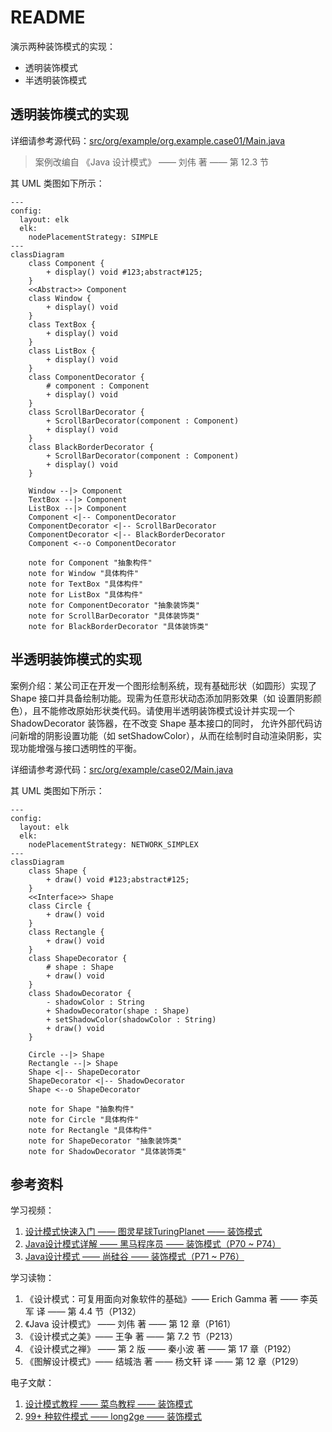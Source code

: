 # README
演示两种装饰模式的实现：
+ 透明装饰模式
+ 半透明装饰模式
## 透明装饰模式的实现
详细请参考源代码：[src/org/example/org.example.case01/Main.java](./src/org/example/case01/Main.java)
> 案例改编自 《Java 设计模式》 —— 刘伟 著 —— 第 12.3 节

其 UML 类图如下所示：
```mermaid
---
config:
  layout: elk
  elk:
    nodePlacementStrategy: SIMPLE
---
classDiagram
    class Component {
        + display() void #123;abstract#125;
    }
    <<Abstract>> Component
    class Window {
        + display() void
    }
    class TextBox {
        + display() void
    }
    class ListBox {
        + display() void
    }
    class ComponentDecorator {
        # component : Component
        + display() void
    }
    class ScrollBarDecorator {
        + ScrollBarDecorator(component : Component)
        + display() void
    }
    class BlackBorderDecorator {
        + ScrollBarDecorator(component : Component)
        + display() void
    }

    Window --|> Component
    TextBox --|> Component
    ListBox --|> Component
    Component <|-- ComponentDecorator
    ComponentDecorator <|-- ScrollBarDecorator
    ComponentDecorator <|-- BlackBorderDecorator
    Component <--o ComponentDecorator

    note for Component "抽象构件"
    note for Window "具体构件"
    note for TextBox "具体构件"
    note for ListBox "具体构件"
    note for ComponentDecorator "抽象装饰类"
    note for ScrollBarDecorator "具体装饰类"
    note for BlackBorderDecorator "具体装饰类"
```
## 半透明装饰模式的实现
案例介绍：某公司正在开发一个图形绘制系统，现有基础形状（如圆形）实现了 Shape 接口并具备绘制功能。现需为任意形状动态添加阴影效果（如
设置阴影颜色），且不能修改原始形状类代码。请使用半透明装饰模式设计并实现一个 ShadowDecorator 装饰器，在不改变 Shape 基本接口的同时，
允许外部代码访问新增的阴影设置功能（如 setShadowColor），从而在绘制时自动渲染阴影，实现功能增强与接口透明性的平衡。

详细请参考源代码：[src/org/example/case02/Main.java](./src/org/example/case02/Main.java)

其 UML 类图如下所示：
```mermaid
---
config:
  layout: elk
  elk:
    nodePlacementStrategy: NETWORK_SIMPLEX
---
classDiagram
    class Shape {
        + draw() void #123;abstract#125;
    }
    <<Interface>> Shape
    class Circle {
        + draw() void
    }
    class Rectangle {
        + draw() void
    }
    class ShapeDecorator {
        # shape : Shape
        + draw() void
    }
    class ShadowDecorator {
        - shadowColor : String
        + ShadowDecorator(shape : Shape)
        + setShadowColor(shadowColor : String)
        + draw() void
    }

    Circle --|> Shape
    Rectangle --|> Shape
    Shape <|-- ShapeDecorator
    ShapeDecorator <|-- ShadowDecorator
    Shape <--o ShapeDecorator

    note for Shape "抽象构件"
    note for Circle "具体构件"
    note for Rectangle "具体构件"
    note for ShapeDecorator "抽象装饰类"
    note for ShadowDecorator "具体装饰类"
```
## 参考资料
学习视频：
1. [设计模式快速入门 —— 图灵星球TuringPlanet —— 装饰模式](https://www.bilibili.com/video/BV1zV4y1Q7ca/)
2. [Java设计模式详解 —— 黑马程序员 —— 装饰模式（P70 ~ P74）](https://www.bilibili.com/video/BV1Np4y1z7BU?p=70)
3. [Java设计模式 —— 尚硅谷 —— 装饰模式（P71 ~ P76）](https://www.bilibili.com/video/BV1G4411c7N4?p=71)

学习读物：
1. 《设计模式：可复用面向对象软件的基础》—— Erich Gamma 著 —— 李英军 译 —— 第 4.4 节（P132）
2. 《Java 设计模式》 —— 刘伟 著 —— 第 12 章（P161）
3. 《设计模式之美》—— 王争 著 —— 第 7.2 节（P213）
4. 《设计模式之禅》 —— 第 2 版 —— 秦小波 著 —— 第 17 章（P192）
5. 《图解设计模式》—— 结城浩 著 —— 杨文轩 译 —— 第 12 章（P129）

电子文献：
1. [设计模式教程 —— 菜鸟教程 —— 装饰模式](https://www.runoob.com/design-pattern/decorator-pattern.html)
2. [99+ 种软件模式 —— long2ge —— 装饰模式](https://learnku.com/docs/99-software-pattern/decorator-pattern/11968)